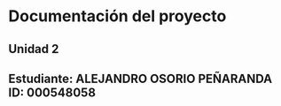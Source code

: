 # Documentación del proyecto
## Unidad 2

Estudiante:  ALEJANDRO OSORIO PEÑARANDA
ID:  000548058
---
